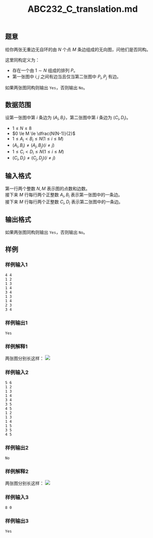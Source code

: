 ﻿---
title: "ABC232_C_translation.md"
tags: []
author: ""
created: ""
---

## 题意

给你两张无重边无自环的由 $N$ 个点 $M$ 条边组成的无向图，问他们是否同构。

这里同构定义为：  
- 存在一个由 $1 \sim N$ 组成的排列 $P$。
- 第一张图中 $i,j$ 之间有边当且仅当第二张图中 $P_i,P_j$ 有边。

如果两张图同构则输出 `Yes`，否则输出 `No`。

## 数据范围

设第一张图中第 $i$ 条边为 $(A_i,B_i)$，第二张图中第 $i$ 条边为 $(C_i,D_i)$。

- $1 \le N \le 8$
- $0 \le M \le \dfrac{N(N-1)}{2}$
- $1 \le A_i < B_i \le N (1 \le i \le M)$
- $(A_i,B_i) \not= (A_j,B_j) (i \not= j)$
- $1 \le C_i < D_i \le N (1 \le i \le M)$
- $(C_i,D_i) \not= (C_j,D_j) (i \not= j)$

## 输入格式

第一行两个整数 $N,M$ 表示图的点数和边数。  
接下来 $M$ 行每行两个正整数 $A_i,B_i$ 表示第一张图中的一条边。  
接下来 $M$ 行每行两个正整数 $C_i,D_i$ 表示第二张图中的一条边。

## 输出格式

如果两张图同构则输出 `Yes`，否则输出 `No`。

## 样例

### 样例输入1

```input
4 4
1 2
1 3
1 4
3 4
1 3
1 4
2 3
3 4

```

### 样例输出1

```output
Yes

```

### 样例解释1

两张图分别长这样：
![](https://img.atcoder.jp/ghi/abc232c_yes2.jpg)

### 样例输入2

```input
5 6
1 2
1 3
1 4
3 4
3 5
4 5
1 2
1 3
1 4
1 5
3 5
4 5

```

### 样例输出2

```output
No

```

### 样例解释2

两张图分别长这样：
![](https://img.atcoder.jp/ghi/abc232c_no.jpg)

### 样例输入3

```input
8 0

```

### 样例输出3

```output
Yes

```


